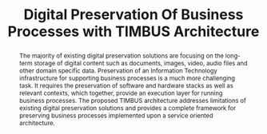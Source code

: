 ---
abstract: The majority of existing digital preservation solutions are focusing on
  the long-term storage of digital content such as documents, images, video, audio
  files and other domain specific data. Preservation of an Information Technology
  infrastructure for supporting business processes is a much more challenging task.
  It requires the preservation of software and hardware stacks as well as relevant
  contexts, which together, provide an execution layer for running business processes.
  The proposed TIMBUS architecture addresses limitations of existing digital preservation
  solutions and provides a complete framework for preserving business processes implemented
  upon a service oriented architecture.
creators:
- Galushka, Mykola
- Neumann, Martin Alexander
- Strodl, Stephan
- Taylor, Philip
- Gilani, Wasif
- Thomson, John
date: null
document_url: https://services.phaidra.univie.ac.at/api/object/o:293772/download
grand_parent: iPRES
institutions: []
keywords:
- ischool
- toronto
- canada
- digital preservation
- business process
landing_page_url: https://phaidra.univie.ac.at/o:293772
language: eng
layout: publication
license: CC BY-NC-SA 3.0 AT
notes_url: null
parent: iPRES 2012
publication_type: paper
size: 891998
slides_url: null
source_name: iPRES
stream_url: null
title: Digital Preservation Of Business Processes with TIMBUS Architecture
year: 2012
---